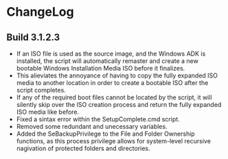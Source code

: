 # ChangeLog #

## Build 3.1.2.3 ##

- If an ISO file is used as the source image, and the Windows ADK is installed, the script will automatically remaster and create a new bootable Windows Installation Media ISO before it finalizes.
- This alieviates the annoyance of having to copy the fully expanded ISO media to another location in order to create a bootable ISO after the script completes.
- If any of the required boot files cannot be located by the script, it will silently skip over the ISO creation process and return the fully expanded ISO media like before.
- Fixed a sintax error within the SetupComplete.cmd script.
- Removed some redundant and unecessary variables.
- Added the SeBackupPrivilege to the File and Folder Ownership functions, as this process privilege allows for system-level recursive nagivation of protected folders and directories.
